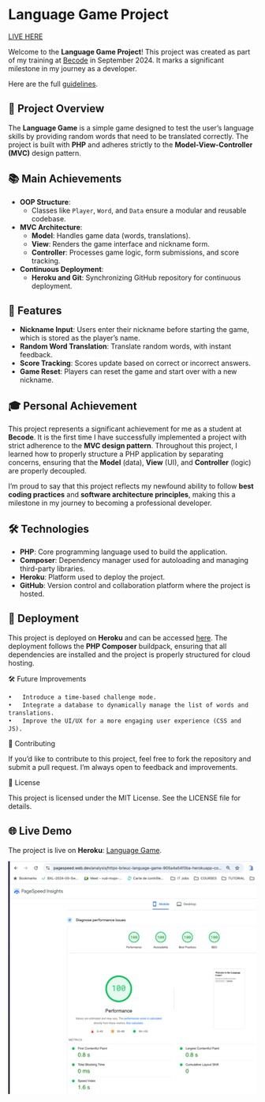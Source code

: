 # Language Game Project
[LIVE HERE](https://brieuc-language-game-905a4a54f0ba.herokuapp.com/)


Welcome to the **Language Game Project**! This project was created as part of my training at [Becode](https://becode.org) in September 2024. It marks a significant milestone in my journey as a developer.

Here are the full [guidelines](/guidelines.md).

## 🚀 Project Overview

The **Language Game** is a simple game designed to test the user’s language skills by providing random words that need to be translated correctly. The project is built with **PHP** and adheres strictly to the **Model-View-Controller (MVC)** design pattern.


## 📚 Main Achievements

- **OOP Structure**: 
  - Classes like `Player`, `Word`, and `Data` ensure a modular and reusable codebase.
- **MVC Architecture**:
  - **Model**: Handles game data (words, translations).
  - **View**: Renders the game interface and nickname form.
  - **Controller**: Processes game logic, form submissions, and score tracking.
- **Continuous Deployment**:
  - **Heroku and Git**: Synchronizing GitHub repository for continuous deployment.

## 🌟 Features

- **Nickname Input**: Users enter their nickname before starting the game, which is stored as the player’s name.
- **Random Word Translation**: Translate random words, with instant feedback.
- **Score Tracking**: Scores update based on correct or incorrect answers.
- **Game Reset**: Players can reset the game and start over with a new nickname.


## 🎓 Personal Achievement

This project represents a significant achievement for me as a student at **Becode**. It is the first time I have successfully implemented a project with strict adherence to the **MVC design pattern**. Throughout this project, I learned how to properly structure a PHP application by separating concerns, ensuring that the **Model** (data), **View** (UI), and **Controller** (logic) are properly decoupled.

I’m proud to say that this project reflects my newfound ability to follow **best coding practices** and **software architecture principles**, making this a milestone in my journey to becoming a professional developer.

## 🛠 Technologies

- **PHP**: Core programming language used to build the application.
- **Composer**: Dependency manager used for autoloading and managing third-party libraries.
- **Heroku**: Platform used to deploy the project.
- **GitHub**: Version control and collaboration platform where the project is hosted.

## 🚀 Deployment

This project is deployed on **Heroku** and can be accessed [here](https://your-heroku-app-url.com). The deployment follows the **PHP Composer** buildpack, ensuring that all dependencies are installed and the project is properly structured for cloud hosting.

🛠 Future Improvements

	•	Introduce a time-based challenge mode.
	•	Integrate a database to dynamically manage the list of words and translations.
	•	Improve the UI/UX for a more engaging user experience (CSS and JS).

🤝 Contributing

If you’d like to contribute to this project, feel free to fork the repository and submit a pull request. I’m always open to feedback and improvements.

📄 License

This project is licensed under the MIT License. See the LICENSE file for details.

## 🌐 Live Demo

The project is live on **Heroku**: [Language Game](https://brieuc-language-game-905a4a54f0ba.herokuapp.com/).

![screenshot](./screenshots/Screenshot1.png)